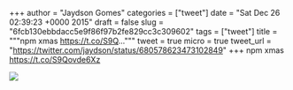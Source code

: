
+++
author = "Jaydson Gomes"
categories = ["tweet"]
date = "Sat Dec 26 02:39:23 +0000 2015"
draft = false
slug = "6fcb130ebbdacc5e9f86f97b2fe829cc3c309602"
tags = ["tweet"]
title = """npm xmas https://t.co/S9Q..."""
tweet = true
micro = true
tweet_url = "https://twitter.com/jaydson/status/680578623473102849"
+++
npm xmas https://t.co/S9Qovde6Xz

![](/images/tweet-media/680578623473102849-CXHmnwNWEAEwmYr.png)
